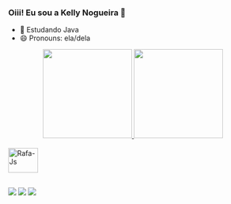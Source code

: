 ### Oiii! Eu sou a Kelly Nogueira 🌙


- 🌱 Estudando Java
- 😄 Pronouns: ela/dela

<div align="center">
  <a href="https://github.com/KellyNogueira">
  <img height="180em" src="https://github-readme-stats.vercel.app/api?username=KellyNogueira&show_icons=true&theme=dracula&include_all_commits=true&count_private=true"/>
  <img height="180em" src="https://github-readme-stats.vercel.app/api/top-langs/?username=KellyNogueira&layout=compact&langs_count=7&theme=dracula"/>
</div>

  <div style="display: inline_block"><br>
  <img align="center" alt="Rafa-Js" height="50" width="60" src="https://cdn.jsdelivr.net/gh/devicons/devicon/icons/java/java-plain.svg"">
  </div>
                                                                                                                                        
 ##     
                                                                                                                                        
 <div>
 <a href="https://instagram.com/lle_mademoiselle" target="_blank"><img src="https://img.shields.io/badge/-Instagram-%23E4405F?style=for-the-badge&logo=instagram&logoColor=white" target="_blank"></a>                                                                                                                                       
<a href = "mailto:kellydelimanogueira@gmail.com"><img src="https://img.shields.io/badge/-Gmail-%23333?style=for-the-badge&logo=gmail&logoColor=white" target="_blank"></a>
<a href="https://www.linkedin.com/in/kelly-nogueira" target="_blank"><img src="https://img.shields.io/badge/-LinkedIn-%230077B5?style=for-the-badge&logo=linkedin&logoColor=white" target="_blank"></a> 
</div>                                                                                                                                        
                                                                                                                                        
                                                                                                                                     
